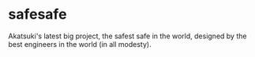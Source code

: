 # safesafe
Akatsuki's latest big project, the safest safe in the world, designed by the best engineers in the world (in all modesty).
